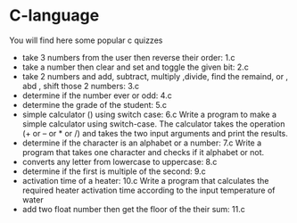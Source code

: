 # C-language
You will find here some popular c quizzes  
- take 3 numbers from the user then reverse their order: 1.c
- take a number then clear and set and toggle the given bit: 2.c
- take 2 numbers and add, subtract, multiply ,divide, find the remaind, or , abd , shift those 2 numbers: 3.c 
- determine if the number ever or odd: 4.c
- determine the grade of the student: 5.c
- simple calculator () using switch case: 6.c 
	Write a program to make a simple calculator using
	switch-case. The calculator takes the operation
	(+ or – or * or /) and takes the two input arguments and
	print the results.
- determine if the character is an alphabet or a number: 7.c
	Write a program that takes one character and checks
	if it alphabet or not.
- converts any letter from lowercase to uppercase: 8.c
- determine if the first is multiple of the second: 9.c
- activation time of a heater: 10.c 
	Write a program that calculates the required heater
	activation time according to the input temperature of
	water
- add two float number then get the floor of the their sum: 11.c